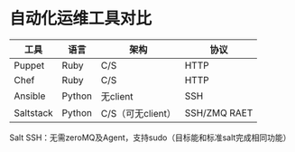 # 自动化运维工具对比

|工具|语言|架构|协议|
|---|---|----|---|
|Puppet|Ruby|C/S|HTTP|
|Chef|Ruby|C/S|HTTP|
|Ansible|Python|无client|SSH|
|Saltstack|Python|C/S（可无client）|SSH/ZMQ RAET|

Salt SSH：无需zeroMQ及Agent，支持sudo（目标能和标准salt完成相同功能）
